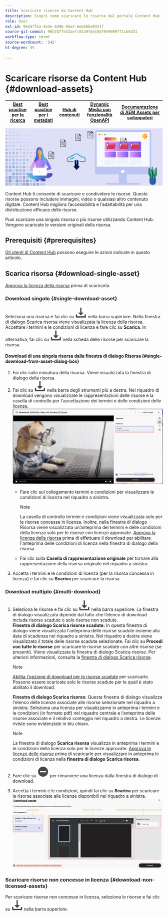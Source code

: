 ```yaml
---
title: Scaricare risorse da Content Hub
description: Scopri come scaricare le risorse dal portale Content Hub
role: User
exl-id: 96d4ffba-4e3e-4496-9da2-6eb36be8331f
source-git-commit: 96b7b7fe32aefc81a9fde15d79e9089f71cb5d31
workflow-type: tm+mt
source-wordcount: '542'
ht-degree: 4%

---
```


# Scaricare risorse da Content Hub {#download-assets}

| [Best practice per la ricerca](/help/assets/search-best-practices.md) | [Best practice per i metadati](/help/assets/metadata-best-practices.md) | [Hub di contenuti](/help/assets/product-overview.md) | [Dynamic Media con funzionalità OpenAPI](/help/assets/dynamic-media-open-apis-overview.md) | [Documentazione di AEM Assets per sviluppatori](https://developer.adobe.com/experience-cloud/experience-manager-apis/) |
| ------------- | --------------------------- |---------|----|-----|

<!-- ![Download assets](assets/download-asset.jpg) -->
![Scaricare le risorse](assets/download-asset-genstudio.jpeg)

Content Hub ti consente di scaricare e condividere le risorse. Queste risorse possono includere immagini, video o qualsiasi altro contenuto digitale. Content Hub migliora l’accessibilità e l’adattabilità per una distribuzione efficace delle risorse.

Puoi scaricare una singola risorsa o più risorse utilizzando Content Hub. Vengono scaricate le versioni originali della risorsa.

## Prerequisiti {#prerequisites}

[Gli utenti di Content Hub](deploy-content-hub.md#onboard-content-hub-users) possono eseguire le azioni indicate in questo articolo.

## Scarica risorsa {#download-single-asset}

[Approva la licenza della risorsa](/help/assets/approve-assets-content-hub.md) prima di scaricarla.

### Download singolo {#single-download-asset}

Seleziona una risorsa e fai clic su ![scarica](/help/assets/assets/download-icon.svg) nella barra superiore. Nella finestra di dialogo Scarica risorsa viene visualizzata la licenza della risorsa. Accettare i termini e le condizioni di licenza e fare clic su **Scarica**.
In alternativa, fai clic su ![scarica](/help/assets/assets/download-icon.svg) nella scheda delle risorse per scaricare la risorsa.

#### Download di una singola risorsa dalla finestra di dialogo Risorsa {#single-download-from-asset-dialog-box}

1. Fai clic sulla miniatura della risorsa. Viene visualizzata la finestra di dialogo della risorsa.
1. Fai clic su ![scarica](/help/assets/assets/download-icon.svg) nella barra degli strumenti più a destra. Nel riquadro di download vengono visualizzate le rappresentazioni delle risorse e la casella di controllo per l&#39;accettazione dei termini e delle condizioni delle licenze.
   ![finestra di dialogo per download singolo](/help/assets/assets/asset-dialog-box-for-single-download.png)
   * Fare clic sul collegamento termini e condizioni per visualizzare le condizioni di licenza nel riquadro a sinistra.

     >[!NOTE]
     >
     >La casella di controllo termini e condizioni viene visualizzata solo per le risorse concesse in licenza. Inoltre, nella finestra di dialogo Risorsa viene visualizzata un’anteprima dei termini e delle condizioni della licenza solo per le risorse con licenze approvate. [Approva la licenza della risorsa](/help/assets/approve-assets-content-hub.md) prima di effettuare il download per abilitare l&#39;anteprima delle condizioni di licenza nella finestra di dialogo della risorsa.

   * Fai clic sulla **Casella di rappresentazione originale** per tornare alla rappresentazione della risorsa originale nel riquadro a sinistra.
1. Accetta i termini e le condizioni di licenza (per la risorsa concessa in licenza) e fai clic su **Scarica** per scaricare la risorsa.

### Download multiplo {#multi-download}

1. Seleziona le risorse e fai clic su ![scarica](/help/assets/assets/download-icon.svg) nella barra superiore. La finestra di dialogo visualizzata dipende dal fatto che l’elenco di download includa risorse scadute o solo risorse non scadute. <br/>
   **Finestra di dialogo Scarica risorse scadute:** In questa finestra di dialogo viene visualizzata l&#39;anteprima delle risorse scadute insieme alla data di scadenza nel riquadro a sinistra. Nel riquadro a destra viene visualizzato il totale delle risorse scadute selezionate. Fai clic su **Procedi con tutte le risorse** per scaricare le risorse scadute con altre risorse (se presenti). Viene visualizzata la finestra di dialogo Scarica risorse. Per ulteriori informazioni, consulta la [finestra di dialogo Scarica risorse](#Download-asset-dialog-box).

   >[!NOTE]
   >
   >[Abilita l&#39;opzione di download per le risorse scadute](/help/assets/configure-content-hub-ui-options.md#expired-assets-content-hub) per scaricarle. Possono essere scaricate solo le risorse scadute per le quali è stato abilitato il download.

   <a id="Download-asset-dialog-box"></a> **Finestra di dialogo Scarica risorse:** Questa finestra di dialogo visualizza l&#39;elenco delle licenze associate alle risorse selezionate nel riquadro a sinistra. Seleziona una licenza per visualizzarne in anteprima i termini e le condizioni (in formato pdf) nel riquadro centrale e l’anteprima delle risorse associate e il relativo conteggio nel riquadro a destra. Le licenze riviste sono evidenziate in blu chiaro.

   >[!NOTE]
   >
   > La finestra di dialogo **Scarica risorsa** visualizza in anteprima i termini e le condizioni della licenza solo per le licenze approvate. [Approva le licenze delle risorse](/help/assets/approve-assets-content-hub.md) prima di scaricarle per visualizzare in anteprima le condizioni di licenza nella **finestra di dialogo Scarica risorsa**.

1. Fare clic su ![remove-icon](/help/assets/assets/remove-icon.svg) per rimuovere una licenza dalla finestra di dialogo di download.

1. Accetta i termini e le condizioni, quindi fai clic su **Scarica** per scaricare le risorse associate alle licenze disponibili nel riquadro a sinistra.
   ![download-multiple-license](/help/assets/assets/download-multiple-license.png)

### Scaricare risorse non concesse in licenza {#download-non-licensed-assets}

Per scaricare risorse non concesse in licenza, seleziona le risorse e fai clic su ![scarica](/help/assets/assets/download-icon.svg) nella barra superiore.








